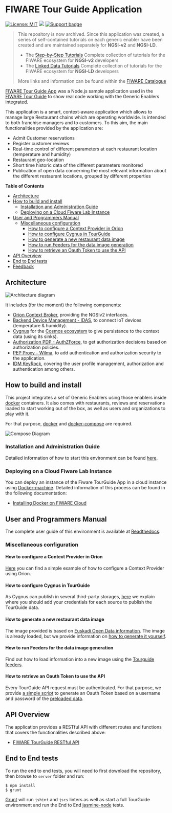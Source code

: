 # FIWARE Tour Guide Application

[![License: MIT](https://img.shields.io/github/license/FIWARE/tutorials.TourGuide-App.svg)](https://opensource.org/licenses/MIT)
![](https://nexus.lab.fiware.org/static/badges/statuses/deprecated.svg)
[![Support badge](https://img.shields.io/badge/tag-fiware-orange.svg?logo=stackoverflow)](https://stackoverflow.com/questions/tagged/fiware)


> This repository is now archived. Since this application was created, a series of self-contained tutorials on each
> generic enabler have been created and are maintained separately for **NGSI-v2** and **NGSI-LD**.
>
> -   The [Step-by-Step Tutorials](https://github.com/FIWARE/tutorials.Step-by-Step) Complete collection of tutorials for the FIWARE ecosystem 
>     for **NGSI-v2** developers
> -   The [Linked Data Tutorials](https://github.com/FIWARE/tutorials.NGSI-LD)  Complete collection of tutorials for the FIWARE ecosystem 
>     for **NGSI-LD** developers
>
> More links and information can be found within the [FIWARE Catalogue](https://github.com/FIWARE/catalogue)

[FIWARE Tour Guide App](https://github.com/Fiware/tutorials.TourGuide-App) was a Node.js sample application used in the
[FIWARE Tour Guide](http://www.fiware.org/tour-guide/) to show real code working with the Generic Enablers integrated.

This application is a smart, context-aware application which allows to manage large Restaurant chains which are
operating worldwide. Is intended to both franchise managers and to customers. To this aim, the main functionalities
provided by the application are:

-   Admit Customer reservations
-   Register customer reviews
-   Real-time control of different parameters at each restaurant location (temperature and humidity)
-   Restaurant geo-location
-   Short time historic data of the different parameters monitored
-   Publication of open data concerning the most relevant information about the different restaurant locations, grouped
    by different properties

**Table of Contents**

-   [Architecture](#architecture)
-   [How to build and install](#how-to-build-and-install)
    -   [Installation and Administration Guide](#installation-and-administration-guide)
    -   [Deploying on a Cloud Fiware Lab Instance](#deploying-on-a-cloud-fiware-lab-instance)
-   [User and Programmers Manual](#user-and-programmers-manual)
    -   [Miscellaneous configuration](#miscellaneous-configuration)
        -   [How to configure a Context Provider in Orion](#how-to-configure-a-context-provider-in-orion)
        -   [How to configure Cygnus in TourGuide](#how-to-configure-cygnus-in-tourguide)
        -   [How to generate a new restaurant data image](#how-to-generate-a-new-restaurant-data-image)
        -   [How to run Feeders for the data image generation](#how-to-run-feeders-for-the-data-image-generation)
        -   [How to retrieve an Oauth Token to use the API](#how-to-retrieve-an-oauth-token-to-use-the-api)
-   [API Overview](#api-overview)
-   [End to End tests](#end-to-end-tests)
-   [Feedback](#feedback)

## Architecture

![Architecture diagram](https://github.com/Fiware/tutorials.TourGuide-App/blob/develop/doc/img/archDiagram.png?raw=true "Architecture diagram")

It includes (for the moment) the following components:

-   [Orion Context Broker](https://github.com/telefonicaid/fiware-orion/),
    providing the NGSIv2 interfaces.
-   [Backend Device Management - IDAS](https://github.com/FIWARE/catalogue/blob/master/iot-agents/README.md), to connect
    IoT devices (temperature & humidity).
-   [Cygnus](https://github.com/telefonicaid/fiware-cygnus) for the
    [Cosmos ecosystem](https://github.com/ging/fiware-cosmos) to give persistance to the context
    data (using its sinks).
-   [Authorization PDP - AuthZForce](https://github.com/authzforce/server), to get
    authorization decisions based on authorization policies.
-   [PEP Proxy - Wilma](https://github.com/ging/fiware-pep-proxy), to add authentication and authorization security to
    the application.
-   [IDM KeyRock](https://github.com/ging/fiware-idm), covering the user profile management, authorization and
    authentication among others.

## How to build and install

This project integrates a set of Generic Enablers using those enablers inside [docker](https://github.com/docker/docker)
containers. It also comes with restaurants, reviews and reservations loaded to start working out of the box, as well as
users and organizations to play with it.

For that purpose, [docker](https://github.com/docker/docker) and [docker-compose](https://docs.docker.com/compose/) are
required.

![Compose Diagram](https://github.com/Fiware/tutorials.TourGuide-App/blob/develop/doc/img/composeDiagram.png?raw=true "Compose Diagram")

### Installation and Administration Guide

Detailed information of how to start this environment can be found
[here](https://github.com/Fiware/tutorials.TourGuide-App/tree/develop/docker/images/tutorials.tourguide-app).

### Deploying on a Cloud Fiware Lab Instance

You can deploy an instance of the Fiware TourGuide App in a cloud instance using
[Docker-machine](https://docs.docker.com/machine/). Detailed information of this process can be found in the following
documentation:

-   [Installing Docker on FIWARE Cloud](http://simple-docker-hosting-on-fiware-cloud.readthedocs.io/)

## User and Programmers Manual

The complete user guide of this environment is available at
[Readthedocs](http://fiwaretourguide.readthedocs.org/en/latest/fiware-tour-guide-application-a-tutorial-on-how-to-integrate-the-main-fiware-ges/fiware-tour-guide-application-a-tutorial-on-how-to-integrate-the-main-fiware-ges/).

### Miscellaneous configuration

#### How to configure a Context Provider in Orion

[Here](https://github.com/Fiware/tutorials.TourGuide-App/blob/develop/doc/ContextProvider.md) you can find a simple
example of how to configure a Context Provider using Orion.

#### How to configure Cygnus in TourGuide

As Cygnus can publish in several third-party storages,
[here](https://github.com/Fiware/tutorials.TourGuide-App/blob/develop/docker/cygnus/README.md) we explain where you
should add your credentials for each source to publish the TourGuide data.

#### How to generate a new restaurant data image

The image provided is based on
[Euskadi Open Data information](http://opendata.euskadi.eus/contenidos/ds_recursos_turisticos/restaurantes_sidrerias_bodegas/opendata/restaurantes.json).
The image is already loaded, but we provide information on
[how to generate it yourself](https://github.com/Fiware/tutorials.TourGuide-App/blob/develop/docker/images/tutorials.tourguide-app.restaurant-data/Readme.md).

#### How to run Feeders for the data image generation

Find out how to load information into a new image using the
[Tourguide feeders](https://github.com/Fiware/tutorials.TourGuide-App/tree/develop/server/feeders).

#### How to retrieve an Oauth Token to use the API

Every TourGuide API request must be authenticated. For that purpose, we provide
[a simple script](https://github.com/Fiware/tutorials.TourGuide-App/tree/develop/server/misc) to generate an Oauth Token
based on a username and password of the
[preloaded data](https://github.com/Fiware/tutorials.TourGuide-App/tree/develop/docker/images/tutorials.tourguide-app#idm-users-organizations-apps-roles-and-permissions).

## API Overview

The application provides a RESTful API with different routes and functions that covers the functionalities described
above:

-   [FIWARE TourGuide RESTful API](http://docs.tourguide.apiary.io)

## End to End tests

To run the end to end tests, you will need to first download the repository, then browse to `server` folder and run:

```console
$ npm install
$ grunt
```

[Grunt](https://github.com/gruntjs/grunt) will run `jshint` and `jscs` linters as well as start a full TourGuide
environment and run the End to End [jasmine-node](https://github.com/mhevery/jasmine-node) tests.


